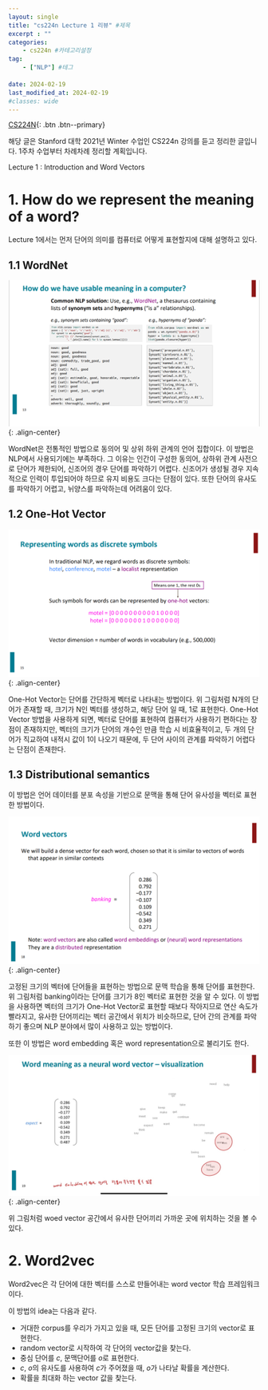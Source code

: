 ```yaml
---
layout: single
title: "cs224n Lecture 1 리뷰" #제목
excerpt : ""
categories: 
    - cs224n #카테고리설정
tag: 
    - ["NLP"] #테그

date: 2024-02-19
last_modified_at: 2024-02-19
#classes: wide    
---
```


[CS224N](https://web.stanford.edu/class/cs224n/){: .btn .btn--primary}

해당 글은 Stanford 대학 2021년 Winter 수업인 CS224n 강의를 듣고 정리한 글입니다. 1주차 수업부터 차례차례 정리할 계획입니다.


Lecture 1 : Introduction and Word Vectors


# 1. How do we represent the meaning of a word?

Lecture 1에서는 먼저 단어의 의미를 컴퓨터로 어떻게 표현할지에 대해 설명하고 있다.

## 1.1 WordNet

![WordNet](/assets/images/cs224n/cs224n-1.png){: .align-center}

WordNet은 전통적인 방법으로 동의어 및 상위 하위 관계의 언어 집합이다. 이 방법은 NLP에서 사용되기에는 부족하다. 그 이유는 인간이 구성한 동의어, 상하위 관계 사전으로 단어가 제한되어, 신조어의 경우 단어를 파악하기 어렵다. 신조어가 생성될 경우 지속적으로 인력이 투입되어야 하므로 유지 비용도 크다는 단점이 있다. 또한 단어의 유사도를 파악하기 어렵고, 뉘양스를 파악하는데 어려움이 있다.

## 1.2 One-Hot Vector

![one-hot](/assets/images/cs224n/cs224n-2.png){: .align-center}

One-Hot Vector는 단어를 간단하게 벡터로 나타내는 방법이다. 위 그림처럼 N개의 단어가 존재할 때, 크기가 N인 벡터를 생성하고, 해당 단어 일 때, 1로 표현한다. One-Hot Vector 방법을 사용하게 되면, 벡터로 단어를 표현하여 컴퓨터가 사용하기 편하다는 장점이 존재하지만, 벡터의 크기가 단어의 개수인 만큼 학습 시 비효율적이고, 두 개의 단어가 직교하여 내적시 값이 1이 나오기 때문에, 두 단어 사이의 관계를 파악하기 어렵다는 단점이 존재한다.

## 1.3 Distributional semantics

이 방법은 언어 데이터를 분포 속성을 기반으로 문맥을 통해 단어 유사성을 벡터로 표현한 방법이다. 

![](/assets/images/cs224n/cs224n-3.png){: .align-center}

고정된 크기의 벡터에 단어들을 표현하는 방법으로 문맥 학습을 통해 단어를 표현한다. 위 그림처럼 banking이라는 단어를 크기가 8인 벡터로 표현한 것을 알 수 있다. 이 방법을 사용하면 벡터의 크기가 One-Hot Vector로 표현할 때보다 작아지므로 연산 속도가 빨라지고, 유사한 단어끼리는 벡터 공간에서 위치가 비슷하므로, 단어 간의 관계를 파악하기 좋으며 NLP 분야에서 많이 사용하고 있는 방법이다.

또한 이 방법은 word embedding 혹은 word representation으로 불리기도 한다.

![](/assets/images/cs224n/cs224n-4.jpg){: .align-center}

위 그림처럼 woed vector 공간에서 유사한 단어끼리 가까운 곳에 위치하는 것을 볼 수 있다.

# 2. Word2vec

Word2vec은 각 단어에 대한 벡터를 스스로 만들어내는 word vector 학습 프레임워크이다.

이 방법의 idea는 다음과 같다.

* 거대한 corpus를 우리가 가지고 있을 때, 모든 단어를 고정된 크기의 vector로 표현한다.
* random vector로 시작하여 각 단어의 vector값을 찾는다.
* 중심 단어를 $c$, 문맥단어를 $o$로 표현한다.
* $c$, $o$의 유사도를 사용하여 $c$가 주어졌을 때, $o$가 나타날 확률을 계산한다.
* 확률을 최대화 하는 vector 값을 찾는다.